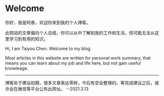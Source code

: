 # Welcome

你好，我是阿泰，欢迎你来到我的个人博客。

此网站的文章偏向个人总结，你可以从中了解到我的工作和生活，但可能无法从这里学习到有用的知识。

Hi, I am Taiyou Chen. Welcome to my blog.

Most articles in this website are written for personal work summary, that means you can learn about my job and life here, but not gain useful knowleage. 

***

博客处于建设初期，很多文章表达零碎，今后有空会整理的。等完成建设之后，或许会在微信等平台公布此网址。	--2021.3.13